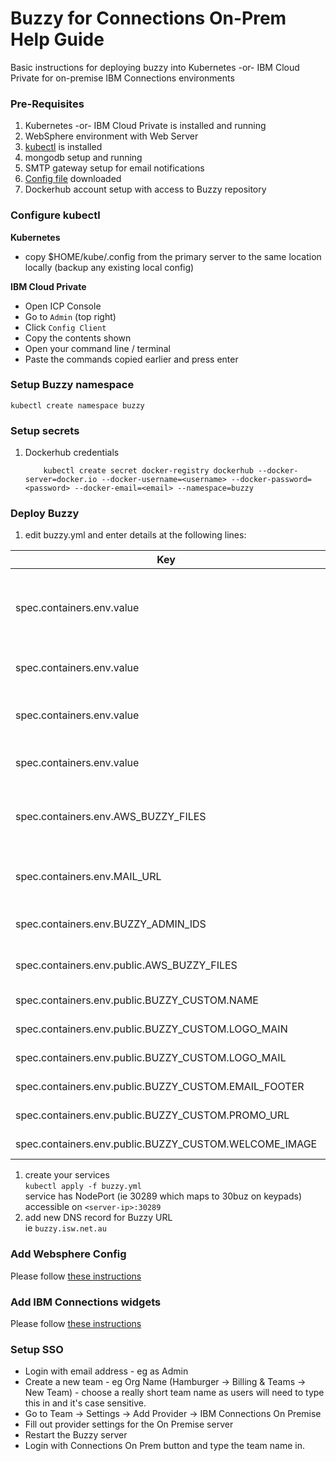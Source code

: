 # Buzzy for Connections On-Prem Help Guide
Basic instructions for deploying buzzy into Kubernetes -or- IBM Cloud Private for on-premise IBM Connections environments

### Pre-Requisites
1. Kubernetes -or- IBM Cloud Private is installed and running
1. WebSphere environment with Web Server
1. [kubectl](https://kubernetes.io/docs/tasks/tools/install-kubectl/) is installed
1. mongodb setup and running
1. SMTP gateway setup for email notifications
1. [Config file](/assets/config/buzzy.yml) downloaded
1. Dockerhub account setup with access to Buzzy repository


### Configure kubectl

**Kubernetes**

- copy \$HOME/kube/.config from the primary server to the same location locally (backup any existing local config)

**IBM Cloud Private**

- Open ICP Console
- Go to `Admin` (top right)
- Click `Config Client`
- Copy the contents shown
- Open your command line / terminal
- Paste the commands copied earlier and press enter


### Setup Buzzy namespace
    kubectl create namespace buzzy

### Setup secrets
1.  Dockerhub credentials

            kubectl create secret docker-registry dockerhub --docker-server=docker.io --docker-username=<username> --docker-password=<password> --docker-email=<email> --namespace=buzzy

### Deploy Buzzy

1. edit buzzy.yml and enter details at the following lines:	 

| Key | Line | Description |
| --- | ---- | ----------- |
| spec.containers.env.value | 50 | URL you are deploying Buzzy to, including https://  |
| spec.containers.env.value | 54 | Enter your mongoDB credentials   |
| spec.containers.env.value | 56 | Enter your mongoDB debug credentials   |
| spec.containers.env.value | 58 | Enter your SMTP details |
| spec.containers.env.AWS_BUZZY_FILES | 71-77 | Your individual AWS details for file storage  |
| spec.containers.env.MAIL_URL | 126 | Enter your SMTP details as above |
| spec.containers.env.BUZZY_ADMIN_IDS | 128 | Enter Admin user ids |
| spec.containers.env.public.AWS_BUZZY_FILES | 230 | More AWS details for files |
| spec.containers.env.public.BUZZY_CUSTOM.NAME | 366 | Company Name |
| spec.containers.env.public.BUZZY_CUSTOM.LOGO_MAIN | 369 | URL of your main logo |
| spec.containers.env.public.BUZZY_CUSTOM.LOGO_MAIL | 370 | URL of us in Email |
| spec.containers.env.public.BUZZY_CUSTOM.EMAIL_FOOTER | 373 | Email Footer |
| spec.containers.env.public.BUZZY_CUSTOM.PROMO_URL | 376 | Splash image |
| spec.containers.env.public.BUZZY_CUSTOM.WELCOME_IMAGE | 377 | Welcome Image |

1. create your services   
`kubectl apply -f buzzy.yml`   
service has NodePort (ie 30289 which maps to 30buz on keypads)   
accessible on `<server-ip>:30289`
1. add new DNS record for Buzzy URL   
ie `buzzy.isw.net.au`

### Add Websphere Config
Please follow [these instructions](/buzzy/buzzy-wasconfig/)

### Add IBM Connections widgets
Please follow [these instructions](/buzzy/buzzy-widgets/)

### Setup SSO

* Login with email address - eg as Admin  
* Create a new team - eg Org Name (Hamburger -> Billing & Teams -> New Team) - choose a really short team name as users will need to type this in and it's case sensitive.  
* Go to Team -> Settings -> Add Provider -> IBM Connections On Premise  
* Fill out provider settings for the On Premise server  
* Restart the Buzzy server  
* Login with Connections On Prem button and type the team name in.  

